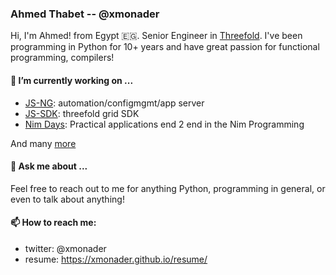 ### Ahmed Thabet -- @xmonader

Hi, I'm Ahmed! from Egypt 🇪🇬. Senior Engineer in [Threefold](github.com/threefoldtech). I've been programming in Python for 10+ years and have great passion for functional programming, compilers!

#### 🔭 I’m currently working on ...

- [JS-NG](https://github.com/threefoldtech/js-ng): automation/configmgmt/app server
- [JS-SDK](https://github.com/threefoldtech/js-sdk): threefold grid SDK
- [Nim Days](https://xmonader.github.io/nimdays/): Practical applications end 2 end in the Nim Programming

And many [more](https://github.com/xmonader?tab=repositories)

<!--
**xmonader/xmonader** is a ✨ _special_ ✨ repository because its `README.md` (this file) appears on your GitHub profile.

Here are some ideas to get you started:

- 🌱 I’m currently learning ...
- 👯 I’m looking to collaborate on ...
- 🤔 I’m looking for help with ...
- 😄 Pronouns: ...
- ⚡ Fun fact: ...
-->

#### 💬 Ask me about ...
Feel free to reach out to me for anything Python, programming in general, or even to talk about anything!

#### 📫 How to reach me:

- twitter: @xmonader
- resume: https://xmonader.github.io/resume/
